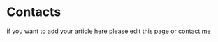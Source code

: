 
# Contacts

if you want to add your article here please edit this page or <a href="mailto:yeosong@student.42seoul.kr">contact me</a>
